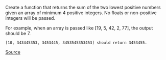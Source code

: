 Create a function that returns the sum of the two lowest positive numbers given an array of minimum 4 positive integers. No floats or non-positive integers will be passed.

For example, when an array is passed like [19, 5, 42, 2, 77], the output should be 7.
```
[10, 343445353, 3453445, 3453545353453] should return 3453455.
```

[Source](https://www.codewars.com/kata/558fc85d8fd1938afb000014)
